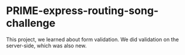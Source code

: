 # PRIME-express-routing-song-challenge

This project, we learned about form validation. We did validation on the server-side, which was also new.
